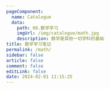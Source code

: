 ```yaml
---
pageComponent: 
  name: Catalogue
  data: 
    path: 08.数学学习
    imgUrl: /img/catalogue/math.jpg
    description: 数学是其他一切学科的基础
title: 数学学习笔记
permalink: /math/
sidebar: false
article: false
comment: false
editLink: false
date: 2024-02-01 11:15:25
---
```

